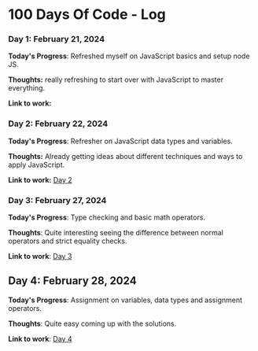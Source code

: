 # 100 Days Of Code - Log

### Day 1: February 21, 2024 

**Today's Progress**: Refreshed myself on JavaScript basics and setup node JS.

**Thoughts:** really refreshing to start over with JavaScript to master everything.

**Link to work:** 

### Day 2: February 22, 2024

**Today's Progress**: Refresher on JavaScript data types and variables.

**Thoughts:** Already getting ideas about different techniques and ways to apply JavaScript.

**Link to work:** [Day 2](https://github.com/masonk16/100-day-of-code-projects-JS/tree/main/day-2)

### Day 3: February 27, 2024

**Today's Progress**: Type checking and basic math operators.

**Thoughts**: Quite interesting seeing the difference between normal operators and strict equality checks.

**Link to work**: [Day 3](https://github.com/masonk16/100-day-of-code-projects-JS/tree/main/day-3)

## Day 4: February 28, 2024

**Today's Progress**: Assignment on variables, data types and assignment operators.

**Thoughts**: Quite easy coming up with the solutions.

**Link to work**: [Day 4](https://github.com/masonk16/100-day-of-code-projects-JS/tree/main/day-4)

